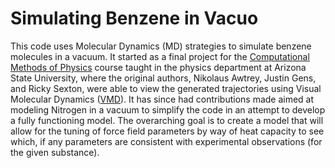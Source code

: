 # Simulating Benzene in Vacuo #

This code uses Molecular Dynamics (MD) strategies to simulate benzene molecules in a vacuum. It started as a final project for the [Computational Methods of Physics](https://asu-compmethodsphysics-phy494.github.io/ASU-PHY494/overview/) course taught in the physics department at Arizona State University, where the original authors, Nikolaus Awtrey, Justin Gens, and Ricky Sexton, were able to view the generated trajectories using Visual Molecular Dynamics ([VMD](https://www.ks.uiuc.edu/Research/vmd/)). It has since had contributions made aimed at modeling Nitrogen in a vacuum to simplify the code in an attempt to develop a fully functioning model. The overarching goal is to create a model that will allow for the tuning of force field parameters by way of heat capacity to see which, if any parameters are consistent with experimental observations (for the given substance). 
